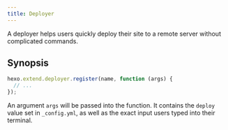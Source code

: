 ```yaml
---
title: Deployer
---
```


A deployer helps users quickly deploy their site to a remote server without complicated commands.

## Synopsis

```js
hexo.extend.deployer.register(name, function (args) {
  // ...
});
```

An argument `args` will be passed into the function. It contains the `deploy` value set in `_config.yml`, as well as the exact input users typed into their terminal.
